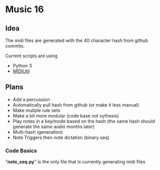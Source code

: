 # Music 16
## Idea
The midi files are generated with the 40 character hash from github commits.


Current scripts are using 
- Python 3 
- [MIDIUtil](https://pypi.org/project/MIDIUtil/)

## Plans

- Add a percussion
- Automatically pull hash from github (or make it less manual)
- Make muliple rule sets
- Make a bit more modular (code base not sythesis)
- Play notes in a key/mode based on the hash (the same hash should generate the same audio months later)
- Multi-hash (generation)
- Note Triggers then note dictation (binary seq)

### Code Basics
"**note_seq.py**" is the only file that is currently generating midi files



